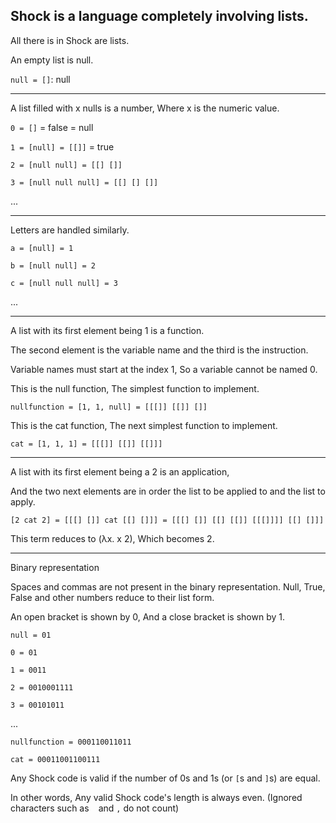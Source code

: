 ## Shock is a language completely involving lists.

All there is in Shock are lists.

An empty list is null.

`null = []`: null

---

A list filled with x nulls is a number, Where x is the numeric value.

`0 = []` = false = null

`1 = [null] = [[]]` = true

`2 = [null null] = [[] []]`

`3 = [null null null] = [[] [] []]`

...

---

Letters are handled similarly.

`a = [null] = 1`

`b = [null null] = 2`

`c = [null null null] = 3`

...

---

A list with its first element being 1 is a function.

The second element is the variable name and the third is the instruction.

Variable names must start at the index 1, So a variable cannot be named 0.

This is the null function, The simplest function to implement.

`nullfunction = [1, 1, null] = [[[]] [[]] []]`

This is the cat function, The next simplest function to implement.

`cat = [1, 1, 1] = [[[]] [[]] [[]]]`

---

A list with its first element being a 2 is an application,

And the two next elements are in order the list to be applied to and the list to apply.

`[2 cat 2] = [[[] []] cat [[] []]] = [[[] []] [[] [[]] [[[]]]] [[] []]]`

This term reduces to (λx. x 2), Which becomes 2.

---

Binary representation

Spaces and commas are not present in the binary representation. Null, True, False and other numbers reduce to their list form.

An open bracket is shown by 0, And a close bracket is shown by 1.

`null = 01`

`0 = 01`

`1 = 0011`

`2 = 0010001111`

`3 = 00101011`

...

`nullfunction = 000110011011`

`cat = 00011001100111`

Any Shock code is valid if the number of 0s and 1s (or `[`s and `]`s) are equal.

In other words, Any valid Shock code's length is always even. (Ignored characters such as ` ` and `,` do not count)
